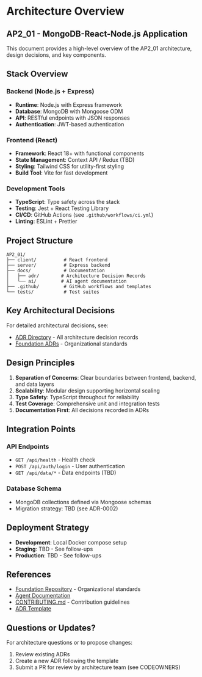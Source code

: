 # Architecture Overview

## AP2_01 - MongoDB-React-Node.js Application

This document provides a high-level overview of the AP2_01 architecture, design decisions, and key components.

## Stack Overview

### Backend (Node.js + Express)
- **Runtime**: Node.js with Express framework
- **Database**: MongoDB with Mongoose ODM
- **API**: RESTful endpoints with JSON responses
- **Authentication**: JWT-based authentication

### Frontend (React)
- **Framework**: React 18+ with functional components
- **State Management**: Context API / Redux (TBD)
- **Styling**: Tailwind CSS for utility-first styling
- **Build Tool**: Vite for fast development

### Development Tools
- **TypeScript**: Type safety across the stack
- **Testing**: Jest + React Testing Library
- **CI/CD**: GitHub Actions (see `.github/workflows/ci.yml`)
- **Linting**: ESLint + Prettier

## Project Structure

```
AP2_01/
├── client/          # React frontend
├── server/          # Express backend
├── docs/            # Documentation
│   ├── adr/        # Architecture Decision Records
│   └── ai/         # AI agent documentation
├── .github/         # GitHub workflows and templates
└── tests/           # Test suites
```

## Key Architectural Decisions

For detailed architectural decisions, see:
- [ADR Directory](/docs/adr/) - All architecture decision records
- [Foundation ADRs](https://github.com/IOUser755/foundation/tree/main/docs/adr) - Organizational standards

## Design Principles

1. **Separation of Concerns**: Clear boundaries between frontend, backend, and data layers
2. **Scalability**: Modular design supporting horizontal scaling
3. **Type Safety**: TypeScript throughout for reliability
4. **Test Coverage**: Comprehensive unit and integration tests
5. **Documentation First**: All decisions recorded in ADRs

## Integration Points

### API Endpoints
- `GET /api/health` - Health check
- `POST /api/auth/login` - User authentication
- `GET /api/data/*` - Data endpoints (TBD)

### Database Schema
- MongoDB collections defined via Mongoose schemas
- Migration strategy: TBD (see ADR-0002)

## Deployment Strategy

- **Development**: Local Docker compose setup
- **Staging**: TBD - See follow-ups
- **Production**: TBD - See follow-ups

## References

- [Foundation Repository](https://github.com/IOUser755/foundation) - Organizational standards
- [Agent Documentation](https://github.com/IOUser755/foundation/tree/main/docs/ai/agents)
- [CONTRIBUTING.md](/CONTRIBUTING.md) - Contribution guidelines
- [ADR Template](/docs/adr/TEMPLATE.md)

## Questions or Updates?

For architecture questions or to propose changes:
1. Review existing ADRs
2. Create a new ADR following the template
3. Submit a PR for review by architecture team (see CODEOWNERS)
